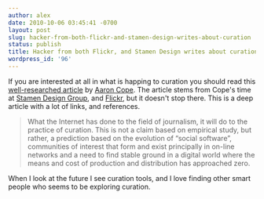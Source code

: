 ```yaml
---
author: alex
date: 2010-10-06 03:45:41 -0700
layout: post
slug: hacker-from-both-flickr-and-stamen-design-writes-about-curation
status: publish
title: Hacker from both Flickr, and Stamen Design writes about curation.
wordpress_id: '96'
---
```


If you are interested at all in what is happing to curation you should
read this [well-researched
article](http://www.archimuse.com/mw2010/papers/cope/cope.html) by
[Aaron Cope](http://www.aaronstraupcope.com/). The article stems from
Cope's time at [Stamen Design Group](http://content.stamen.com/), and
[Flickr](http://www.flickr.com/), but it doesn't stop there. This is a
deep article with a lot of links, and references.

> What the Internet has done to the field of journalism, it will do to
> the practice of curation. This is not a claim based on empirical
> study, but rather, a prediction based on the evolution of “social
> software”, communities of interest that form and exist principally in
> on-line networks and a need to find stable ground in a digital world
> where the means and cost of production and distribution has approached
> zero.

When I look at the future I see curation tools, and I love finding other
smart people who seems to be exploring curation.
